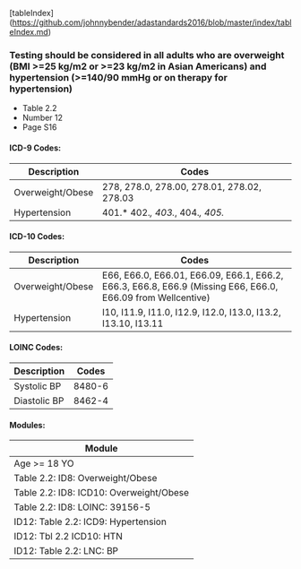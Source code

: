 [tableIndex] (https://github.com/johnnybender/adastandards2016/blob/master/index/tableIndex.md)

### **Testing should be considered in all adults who are overweight (BMI >=25 kg/m2 or >=23 kg/m2 in Asian Americans) and hypertension (>=140/90 mmHg or on therapy for hypertension)**
* Table 2.2
* Number 12
* Page S16

#### ICD-9 Codes:

Description | Codes
----------- | -----
Overweight/Obese | 278, 278.0, 278.00, 278.01, 278.02, 278.03
Hypertension | 401.* 402.*, 403.*, 404.*, 405.*

#### ICD-10 Codes:

Description | Codes
----------- | -----
Overweight/Obese | E66, E66.0, E66.01, E66.09, E66.1, E66.2, E66.3, E66.8, E66.9 (Missing E66, E66.0, E66.09 from Wellcentive)
Hypertension | I10, I11.9, I11.0, I12.9, I12.0, I13.0, I13.2, I13.10, I13.11

#### LOINC Codes:

Description | Codes
----------- | -----
Systolic BP | 8480-6 
Diastolic BP | 8462-4

#### Modules:

Module |
------ |
Age >= 18 YO |
Table 2.2: ID8: Overweight/Obese |
Table 2.2: ID8: ICD10: Overweight/Obese |
Table 2.2: ID8: LOINC: 39156-5 |
ID12: Table 2.2: ICD9: Hypertension |
ID12: Tbl 2.2 ICD10: HTN |
ID12: Table 2.2: LNC: BP |
